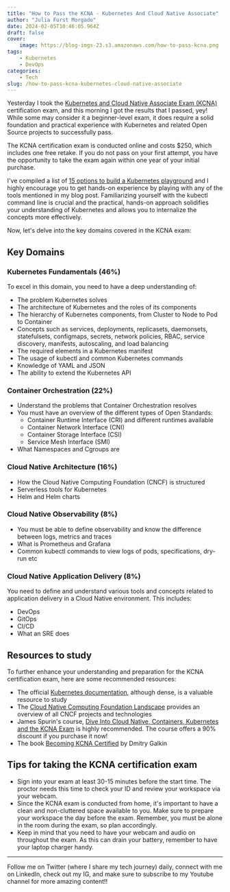 ```yaml
---
title: "How to Pass the KCNA - Kubernetes And Cloud Native Associate"
author: "Julia Furst Morgado"
date: 2024-02-05T10:46:05.964Z
draft: false
cover:
    image: https://blog-imgs-23.s3.amazonaws.com/how-to-pass-kcna.png
tags: 
    - Kubernetes
    - DevOps
categories: 
    - Tech
slug: /how-to-pass-kcna-kubernetes-cloud-native-associate
---
```


Yesterday I took the [Kubernetes and Cloud Native Associate Exam (KCNA)](https://www.cncf.io/training/certification/kcna/) certification exam, and this morning I got the results that I passed, yey!
While some may consider it a beginner-level exam, it does require a solid foundation and practical experience with Kubernetes and related Open Source projects to successfully pass. 

The KCNA certification exam is conducted online and costs $250, which includes one free retake. If you do not pass on your first attempt, you have the opportunity to take the exam again within one year of your initial purchase.

I've compiled a list of [15 options to build a Kubernetes playground](https://www.juliafmorgado.com/posts/15-options-to-build-kubernetes-playground/) and I highly encourage you to get hands-on experience by playing with any of the tools mentioned in my blog post. Familiarizing yourself with the kubectl command line is crucial and the practical, hands-on approach solidifies your understanding of Kubernetes and allows you to internalize the concepts more effectively.

Now, let's delve into the key domains covered in the KCNA exam:

## Key Domains

### Kubernetes Fundamentals (46%)

To excel in this domain, you need to have a deep understanding of:

- The problem Kubernetes solves
- The architecture of Kubernetes and the roles of its components
- The hierarchy of Kubernetes components, from Cluster to Node to Pod to Container
- Concepts such as services, deployments, replicasets, daemonsets, statefulsets, configmaps, secrets, network policies, RBAC, service discovery, manifests, autoscaling, and load balancing
- The required elements in a Kubernetes manifest
- The usage of kubectl and common Kubernetes commands
- Knowledge of YAML and JSON
- The ability to extend the Kubernetes API

### Container Orchestration (22%)

- Understand the problems that Container Orchestration resolves
- You must have an overview of the different types of Open Standards:
  - Container Runtime Interface (CRI) and different runtimes available
  - Container Network Interface (CNI)
  - Container Storage Interface (CSI)
  - Service Mesh Interface (SMI)
- What Namespaces and Cgroups are

### Cloud Native Architecture (16%)

- How the Cloud Native Computing Foundation (CNCF) is structured
- Serverless tools for Kubernetes
- Helm and Helm charts


### Cloud Native Observability (8%)

- You must be able to define observability and know the difference between logs, metrics and traces
- What is Prometheus and Grafana
- Common kubectl commands to view logs of pods, specifications, dry-run etc

### Cloud Native Application Delivery (8%)

You need to define and understand various tools and concepts related to application delivery in a Cloud Native environment. This includes:
- DevOps
- GitOps
- CI/CD
- What an SRE does


## Resources to study

To further enhance your understanding and preparation for the KCNA certification exam, here are some recommended resources:

- The official [Kubernetes documentation](https://kubernetes.io/docs/home/), although dense, is a valuable resource to study
- The [Cloud Native Computing Foundation Landscape](https://landscape.cncf.io/) provides an overview of all CNCF projects and technologies
- James Spurin's course, [Dive Into Cloud Native, Containers, Kubernetes and the KCNA Exam](https://diveinto.com/p/dive-into-cloud-native-containers-kubernetes-and-the-kcna) is highly recommended. The course offers a 90% discount if you purchase it now!
- The book [Becoming KCNA Certified](https://www.amazon.com/Becoming-KCNA-Certified-foundation-Kubernetes/dp/1804613398) by Dmitry Galkin


## Tips for taking the KCNA certification exam

- Sign into your exam at least 30-15 minutes before the start time. The proctor needs this time to check your ID and review your workspace via your webcam.
- Since the KCNA exam is conducted from home, it's important to have a clean and non-cluttered space available to you. Make sure to prepare your workspace the day before the exam. Remember, you must be alone in the room during the exam, so plan accordingly.
- Keep in mind that you need to have your webcam and audio on throughout the exam. As this can drain your battery, remember to have your laptop charger handy.

---
Follow me on Twitter (where I share my tech journey) daily, connect with me on LinkedIn, check out my IG, and make sure to subscribe to my Youtube channel for more amazing content!!
